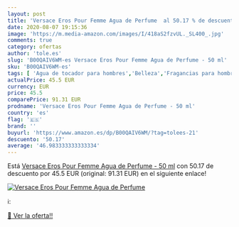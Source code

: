 ```yaml
---
layout: post
title: 'Versace Eros Pour Femme Agua de Perfume  al 50.17 % de descuento'
date: 2020-08-07 19:15:36
image: 'https://m.media-amazon.com/images/I/418aS2fzvUL._SL400_.jpg'
comments: true
category: ofertas
author: 'tole.es'
slug: 'B00QAIV6WM-es Versace Eros Pour Femme Agua de Perfume - 50 ml'
sku: 'B00QAIV6WM-es'
tags: [ 'Agua de tocador para hombres','Belleza','Fragancias para hombres','Perfumes y fragancias','Productos para el cuidado de la piel','Sets y juegos para el cuidado de la piel','agua','de','perfume', ]
actualPrice: 45.5 EUR
currency: EUR
price: 45.5
comparePrice: 91.31 EUR
prodname: 'Versace Eros Pour Femme Agua de Perfume - 50 ml'
country: 'es'
flag: '🇪🇸'
brand: ''
buyurl: 'https://www.amazon.es/dp/B00QAIV6WM/?tag=tolees-21'
descuento: '50.17'
average: '46.983333333333334'
---
```


Está [Versace Eros Pour Femme Agua de Perfume - 50 ml](https://www.amazon.es/dp/B00QAIV6WM/?tag=tolees-21) con 50.17 de descuento por 45.5 EUR (original: 91.31 EUR) en el siguiente enlace!

[![Versace Eros Pour Femme Agua de Perfume ](https://m.media-amazon.com/images/I/418aS2fzvUL._SL400_.jpg)](https://www.amazon.es/dp/B00QAIV6WM/?tag=tolees-21)

ℹ️:


[🛒 Ver la oferta!!](https://www.amazon.es/dp/B00QAIV6WM/?tag=tolees-21)
